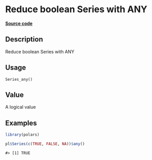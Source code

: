 

# Reduce boolean Series with ANY

[**Source code**](https://github.com/pola-rs/r-polars/tree/main/R/series__series.R#L648)

## Description

Reduce boolean Series with ANY

## Usage

<pre><code class='language-R'>Series_any()
</code></pre>

## Value

A logical value

## Examples

``` r
library(polars)

pl$Series(c(TRUE, FALSE, NA))$any()
```

    #> [1] TRUE

